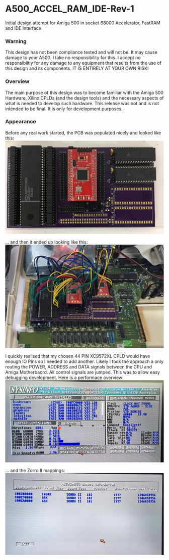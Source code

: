 # A500_ACCEL_RAM_IDE-Rev-1
Initial design attempt for Amiga 500 in socket 68000 Accelerator, FastRAM and IDE Interface

### Warning
This design has not been compliance tested and will not be. It may cause damage to your A500. I take no responsibility for this.
I accept no responsibiltiy for any damage to any equipment that results from the use of this design and its components. IT IS ENTIRELY AT YOUR OWN RISK!

### Overview
The main purpose of this design was to become familiar with the Amiga 500 Hardware, Xilinx CPLDs (and the design tools) and the necessary aspects of what is needed to develop such hardware. This release was not and is not intended to be final. It is only for development purposes.

### Appearance
Before any real work started, the PCB was populated nicely and looked like this:
![Image of Top of PCB](/Images/Overview.jpg)

... and then it ended up looking like this:
![Image of Top of PCB](/Images/RastsNest.jpg)

I quickly realised that my chosen 44 PIN XC9572XL CPLD would have enough IO Pins so I needed to add another. Likely I took the approach a only routing the POWER, ADDRESS and DATA signals between the CPU and Amiga Motherbaord. All control signals are jumped. This was to allow easy debugging development. Here is a performace overview:
![SYSINFO Data](/Images/PerformanceOverview.jpg)

... and the Zorro II mappings:
![SYSINFO Data](/Images/ZorroIIMappings.jpg)
